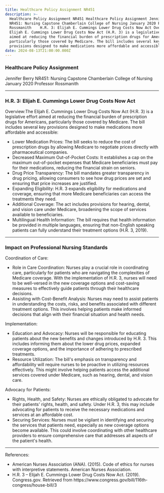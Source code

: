 ```yaml
---
title: Healthcare Policy Assignment NR451
description: >-
  Healthcare Policy Assignment NR451 Healthcare Policy Assignment Jennifer Berry
  NR451: Nursing Capstone Chamberlain College of Nursing January 2020 Professor
  Rossmanith    H.R. 3: Elijah E. Cummings Lower Drug Costs Now Act Overview:The
  Elijah E. Cummings Lower Drug Costs Now Act (H.R. 3) is a legislative effort
  aimed at reducing the financial burden of prescription drugs for Americans,
  particularly those covered by Medicare. The bill includes several key
  provisions designed to make medications more affordable and accessible:
date: 2024-08-13T21:00:00.000Z
---
```


### Healthcare Policy Assignment

Jennifer Berry
NR451: Nursing Capstone
Chamberlain College of Nursing
January 2020
Professor Rossmanith

***

### H.R. 3: Elijah E. Cummings Lower Drug Costs Now Act

Overview:The Elijah E. Cummings Lower Drug Costs Now Act (H.R. 3) is a legislative effort aimed at reducing the financial burden of prescription drugs for Americans, particularly those covered by Medicare. The bill includes several key provisions designed to make medications more affordable and accessible:

* Lower Medication Prices: The bill seeks to reduce the cost of prescription drugs by allowing Medicare to negotiate prices directly with pharmaceutical companies.
* Decreased Maximum Out-of-Pocket Costs: It establishes a cap on the maximum out-of-pocket expenses that Medicare beneficiaries must pay for their medications, reducing the financial strain on seniors.
* Drug Price Transparency: The bill mandates greater transparency in drug pricing, allowing consumers to see how drug prices are set and ensuring that price increases are justified.
* Expanding Eligibility: H.R. 3 expands eligibility for medications and coverage, ensuring that more Medicare beneficiaries can access the treatments they need.
* Additional Coverage: The act includes provisions for hearing, dental, and vision care under Medicare, broadening the scope of services available to beneficiaries.
* Multilingual Health Information: The bill requires that health information be provided in multiple languages, ensuring that non-English speaking patients can fully understand their treatment options (H.R. 3, 2019).

***

### Impact on Professional Nursing Standards

Coordination of Care:

* Role in Care Coordination: Nurses play a crucial role in coordinating care, particularly for patients who are navigating the complexities of Medicare coverage. With the implementation of H.R. 3, nurses will need to be well-versed in the new coverage options and cost-saving measures to effectively guide patients through their healthcare decisions.
* Assisting with Cost-Benefit Analysis: Nurses may need to assist patients in understanding the costs, risks, and benefits associated with different treatment options. This involves helping patients make informed decisions that align with their financial situation and health needs.

Implementation:

* Education and Advocacy: Nurses will be responsible for educating patients about the new benefits and changes introduced by H.R. 3. This includes informing them about the lower drug prices, expanded coverage options, and the importance of adhering to prescribed treatments.
* Resource Utilization: The bill's emphasis on transparency and affordability will require nurses to be proactive in utilizing resources effectively. This might involve helping patients access the additional services covered under Medicare, such as hearing, dental, and vision care.

Advocacy for Patients:

* Rights, Health, and Safety: Nurses are ethically obligated to advocate for their patients' rights, health, and safety. Under H.R. 3, this may include advocating for patients to receive the necessary medications and services at an affordable cost.
* Securing Services: Nurses must be vigilant in identifying and securing the services that patients need, especially as new coverage options become available. This could involve coordinating with other healthcare providers to ensure comprehensive care that addresses all aspects of the patient's health.

***

References:

* American Nurses Association (ANA). (2015). Code of ethics for nurses with interpretive statements. American Nurses Association.
* H.R. 3 – Elijah E. Cummings Lower Drug Costs Now Act. (2019). Congress.gov. Retrieved from https\://www\.congress.gov/bill/116th-congress/house-bill/3
